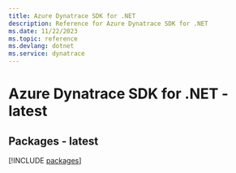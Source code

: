 ```yaml
---
title: Azure Dynatrace SDK for .NET
description: Reference for Azure Dynatrace SDK for .NET
ms.date: 11/22/2023
ms.topic: reference
ms.devlang: dotnet
ms.service: dynatrace
---
```

# Azure Dynatrace SDK for .NET - latest
## Packages - latest
[!INCLUDE [packages](dynatrace-index.md)]